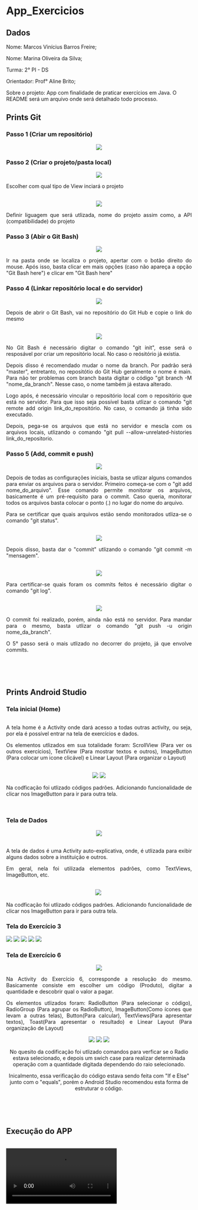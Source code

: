# App_Exercicios

## Dados

<p> Nome: Marcos Vinícius Barros Freire; </p>
<p> Nome: Marina Oliveira da Silva; </p>
<p> Turma: 2° PI - DS </p>
<p> Orientador: Prof° Aline Brito; </p>
<p> Sobre o projeto: App com finalidade de praticar exercícios em Java. O README será um arquivo onde será detalhado todo processo. </p>


## Prints Git

### Passo 1 (Criar um repositório)
<div align="center">
  <img src="img/Criar_repositorio.png">
</div>

### Passo 2 (Criar o projeto/pasta local)
<div align="center">
  <img src="img/Criar_projeto_AS.png">
  <br>
  <div align="justify">
    <p> Escolher com qual tipo de View inciará o projeto </p>
  </div>
  <br>
  <img src="img/Configurando_projeto.png">
  <br>
  <div align="justify">
    <p> Definir liguagem que será utlizada, nome do projeto assim como, a API (compatibilidade) do projeto </p>
  </div>
</div>

### Passo 3 (Abir o Git Bash)
<div align="center">
  <img src="img/Git_bash.png">
  <br>
  <div align="justify">
    <p> Ir na pasta onde se localiza o projeto, apertar com o botão direito do mouse. Após isso, basta clicar em mais opções (caso não apareça a opção "Git Bash here") e clicar em "Git Bash here"</p>
  </div>
</div>

### Passo 4 (Linkar repositório local e do servidor)
<div align="center">
  <img src="img/Copiar_Link.png">
  <br>
  <div align="justify">
    <p> Depois de abrir o Git Bash, vai no repositório do Git Hub e copie o link do mesmo </p>
  </div>
  <br>
  <img src="img/Comandos_iniciais.png">
  <br>
  <div align="justify">
    <p> No Git Bash é necessário digitar o comando "git init",  esse será o resposável por criar um repositório local. No  caso o reósitório já existia.</p>
    <p> Depois disso é recomendado mudar o nome da branch. Por  padrão será "master", entretanto, no repositótio do Git Hub  geralmente o nome é main. Para não ter problemas com branch  basta digitar o código "git branch -M "nome_da_branch".  Nesse caso, o nome também já estava alterado. </p>
    <p> Logo após, é necessário vincular o repositório local  com o repositório que está no servidor. Para que isso seja   possível basta utlizar o comando "git remote add origin   link_do_repositório. No caso, o comando já tinha sido   executado. </p>
    <p> Depois, pega-se os arquivos que está no servidor e  mescla com os arquivos locais, utlizando o comando "git  pull --allow-unrelated-histories link_do_repositorio. </p>
  </div>
</div>

### Passo 5 (Add, commit e push)

<div align="center">
  <img src="img/Comando_add.png">
  <br>
  <div align="justify">
    <p> Depois de todas as configurações iniciais, basta se   utlizar alguns comandos para enviar os arquivos para o  servidor. Primeiro começa-se com o "git add  nome_do_arquivo". Esse comando permite monitorar os  arquivos, basicamente é um pré-requisito para o commit.  Caso queria, monitorar todos os arquivos basta colocar o   ponto (.) no lugar do nome do arquivo.</p>
    <p> Para se certificar que quais arquivos estão sendo   monitorados utliza-se o comando "git status". </p>
  </div>
  <br>
  <img src="img/comando_commit.png">
  <div align="justify">
    <p> Depois disso, basta dar o "commit" utlizando o comando  "git commit -m "mensagem". </p>
  </div>
  <br>
  <img src="img/comando_commit2.png">
  <br>
  <div align="justify">
    <p> Para certificar-se quais foram os commits feitos é  necessário digitar o comando "git log". </p>
  </div>
  <br>
  <img src="img/comando_enviar.png">
  <br>
  <div align="justify">
    <p> O commit foi realizado, porém, ainda não está no  servidor. Para mandar para o mesmo, basta utlizar o comando  "git push -u origin nome_da_branch".</p>
    <p> O 5° passo será o mais utlizado no decorrer do projeto,   já que envolve commits. </p>
  </div>
</div>

<br><br><br>

## Prints Android Studio

### Tela inicial (Home)
<div align="center">
  <img scr="img/tela_home.png">
  <br>
  <div align="justify">
    <p>A tela home é a Activity onde dará acesso a todas outras   activity, ou seja, por ela é possível entrar na tela de   exercícios e dados.</p>
    <p>Os elementos utlizados em sua totalidade foram:  ScrollView (Para ver os outros exercícios), TextView (Para   mostrar textos e outros), ImageButton (Para colocar um  icone clicável) e Linear Layout (Para organizar o Layout)</p>
  </div>
  <br>
  <img src="img/cod_home.png">
  <img src="img/cod_home2.png">
  </br>
  <div align="justify">
    <p>Na codficação foi utlizado códigos padrões. Adicionando funcionalidade de clicar nos ImageButton para ir para outra tela.<p>
  </div>  
</div>
<br>

### Tela de Dados

<div align="center">
  <img src="img/tela_dados.png">
  <br>
  <br>
  <div align="justify">
    <p>A tela de dados é uma Activity auto-explicativa, onde, é utlizada para exibir alguns dados sobre a instituição e outros.</p>
    <p>Em geral, nela foi utilizada elementos padrões, como TextViews, ImageButton, etc.</p>
  </div>
  </br>
  <img src="img/cod_dados.png">

  <img scr="img/cod_dados2.png">
  <div align="justify">
    <p>Na codficação foi utlizado códigos padrões. Adicionando funcionalidade de clicar nos ImageButton para ir para outra tela.<p>
  </div> 
</div>

### Tela do Exercício 3

<img src="img/tela_exe3.png">

<img src="img/cod_exe3.0.png">

<img src="img/cod_exe3.1.png">

<img src="img/cod_exe3.2.png">

<img src="img/cod_exe3.3.png">

### Tela de Exercício 6

<div align="center">
  <img src="img/tela_exe6.png">
  <br>
  <div align="justify">
    <p>Na Activity do Exercício 6, corresponde a resolução do mesmo. Basicamente consiste em escolher um código (Produto), digitar a quantidade e descobrir qual o valor a pagar.</p>
    <p>Os elementos utlizados foram: RadioButton (Para selecionar o código), RadioGroup (Para agrupar os RadioButton), ImageButton(Como ícones que levam a outras telas), Button(Para calcular), TextViews(Para apresentar textos), Toast(Para apresentar o resultado) e Linear Layout (Para organização de Layout)</p>
  </div

  <img src="img/cod_exe6.0.png">

  <img src="img/cod_exe6.1.png">

  <img src="img/cod_exe6.2.png">

  <img src="img/cod_exe6.3.png">
  <br>
  <p>No quesito da codificação foi utlizado comandos para verficar se o Radio estava selecionado, e depois um swich case para realizar determinada operação com a quantidade digitada dependendo do raio selecionado.<p>
  <p>Inicalmento, essa verificação do código estava sendo feita com "If e Else" junto com o "equals", porém o Android Studio recomendou esta forma de estruturar o código.</p>
</div>

<br><br><br>

<h2 id="t3">Execução do APP</h2>
</br>
<video>
  <source src="video/Teste_de_execucao.mp4" type="video/mp4">
</video>

